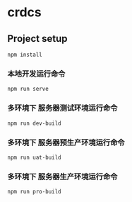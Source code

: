 # crdcs

## Project setup
```
npm install
```

### 本地开发运行命令
```
npm run serve
```

### 多环境下 服务器测试环境运行命令
```
npm run dev-build
```

### 多环境下 服务器预生产环境运行命令
```
npm run uat-build
```

### 多环境下 服务器生产环境运行命令
```
npm run pro-build
```

